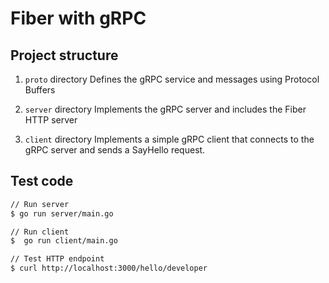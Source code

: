 # Fiber with gRPC

## Project structure

1. `proto` directory
Defines the gRPC service and messages using Protocol Buffers

2. `server` directory
Implements the gRPC server and includes the Fiber HTTP server

3. `client` directory
Implements a simple gRPC client that connects to the gRPC server and sends a SayHello request.

## Test code

```sh
// Run server
$ go run server/main.go

// Run client
$  go run client/main.go

// Test HTTP endpoint
$ curl http://localhost:3000/hello/developer
```
